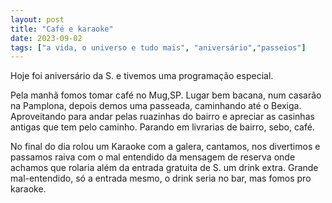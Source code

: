 ```yaml
---
layout: post
title: "Café e karaoke"
date: 2023-09-02
tags: ["a vida, o universo e tudo mais", "aniversário","passeios"]
---
```

Hoje foi aniversário da S. e tivemos uma programação especial.  

Pela manhã fomos tomar café no Mug,SP. Lugar bem bacana, num casarão na Pamplona, depois demos uma passeada, caminhando até o Bexiga. Aproveitando para andar pelas ruazinhas do bairro e apreciar as casinhas antigas que tem pelo caminho. Parando em livrarias de bairro, sebo, café.  

No final do dia rolou um Karaoke com a galera, cantamos, nos divertimos e passamos raiva com o mal entendido da mensagem de reserva onde achamos que rolaria além da entrada gratuita de S. um drink extra. Grande mal-entendido, só a entrada mesmo, o drink seria no bar, mas fomos pro karaoke.